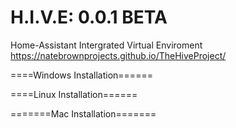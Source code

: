 # H.I.V.E: 0.0.1 BETA
Home-Assistant Intergrated Virtual Enviroment
https://natebrownprojects.github.io/TheHiveProject/


====Windows Installation======


====Linux Installation======


=======Mac Installation=======
